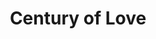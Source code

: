 ---
templateKey: comics
id: ec4d6848-b670-11ec-86c0-a576618370a4
title: 'Century of Love'
cover: https://res.cloudinary.com/dunew51zn/image/upload/v1617058733/comics/century-of-love-cover_cye61e.jpg
pages:
  - name: jack & jill
    image: https://res.cloudinary.com/dunew51zn/image/upload/v1617058733/comics/century-of-love/05-10-03-JACKJILL_ybhjqh.jpg
  - name: babel 1.01
    image: https://res.cloudinary.com/dunew51zn/image/upload/v1617058733/comics/century-of-love/05-08-26-PARIS-BABEL-1X-colour_iyy43h.jpg
  - name: babel 1.02
    image: https://res.cloudinary.com/dunew51zn/image/upload/v1617058733/comics/century-of-love/05-09-03-PARIS-BABEL-2X-colour_adp5o0.jpg
  - name: portraits 1
    image: https://res.cloudinary.com/dunew51zn/image/upload/v1617058733/comics/century-of-love/05-09-19-portraits1_mdg77m.jpg
  - name: portraits 2
    image: https://res.cloudinary.com/dunew51zn/image/upload/v1617058733/comics/century-of-love/05-09-19-portraits2_vv7ecq.jpg
  - name: you are what you eat
    image: https://res.cloudinary.com/dunew51zn/image/upload/v1617058733/comics/century-of-love/05-10-02-eat_gopfhk.jpg
  - name: hsbc
    image: https://res.cloudinary.com/dunew51zn/image/upload/v1617058733/comics/century-of-love/05-10-23-hsbc_yrczgr.jpg
  - name: dog i
    image: https://res.cloudinary.com/dunew51zn/image/upload/v1617058733/comics/century-of-love/06-01-29-dog_flqwdt.jpg
  - name: tiger i (young blood)
    image: https://res.cloudinary.com/dunew51zn/image/upload/v1617058733/comics/century-of-love/100106-TIGER-1-copy_npkzty.jpg
  - name: tiger ii (the milanese)
    image: https://res.cloudinary.com/dunew51zn/image/upload/v1617058733/comics/century-of-love/10-01-08-tiger-ii-copy_wkaaiq.jpg
  - name: splash
    image: https://res.cloudinary.com/dunew51zn/image/upload/v1617058733/comics/century-of-love/10-01-12-splash-copy_fiwyev.jpg
  - name: thief
    image: https://res.cloudinary.com/dunew51zn/image/upload/v1617058733/comics/century-of-love/centuryoflove-thief-fcbd_x94i29.jpg
---